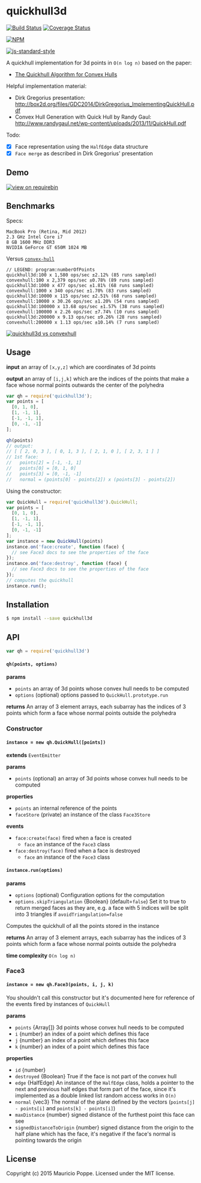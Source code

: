 # quickhull3d
[![Build Status][travis-image]][travis-url] [![Coverage Status][coveralls-image]][coveralls-url]

[![NPM][npm-image]][npm-url]

[![js-standard-style](https://cdn.rawgit.com/feross/standard/master/badge.svg)](https://github.com/feross/standard)

A quickhull implementation for 3d points in `O(n log n)` based on the paper:

- [The Quickhull Algorithm for Convex Hulls](http://www.cise.ufl.edu/~ungor/courses/fall06/papers/QuickHull.pdf)

Helpful implementation material:

- Dirk Gregorius presentation: http://box2d.org/files/GDC2014/DirkGregorius_ImplementingQuickHull.pdf
- Convex Hull Generation with Quick Hull by Randy Gaul: http://www.randygaul.net/wp-content/uploads/2013/11/QuickHull.pdf

Todo:

- [x] Face representation using the `HalfEdge` data structure
- [x] `Face merge` as described in Dirk Gregorius' presentation

## Demo

[![view on requirebin](http://requirebin.com/badge.png)](http://requirebin.com/?gist=9b19fccfa670c9e2597b)

## Benchmarks

Specs:

```
MacBook Pro (Retina, Mid 2012)
2.3 GHz Intel Core i7
8 GB 1600 MHz DDR3
NVIDIA GeForce GT 650M 1024 MB
```

Versus [`convex-hull`](https://www.npmjs.com/package/convex-hull)

```
// LEGEND: program:numberOfPoints
quickhull3d:100 x 1,580 ops/sec ±2.12% (85 runs sampled)
convexhull:100 x 2,379 ops/sec ±0.78% (89 runs sampled)
quickhull3d:1000 x 477 ops/sec ±1.81% (68 runs sampled)
convexhull:1000 x 340 ops/sec ±1.70% (83 runs sampled)
quickhull3d:10000 x 115 ops/sec ±2.51% (68 runs sampled)
convexhull:10000 x 30.26 ops/sec ±1.20% (54 runs sampled)
quickhull3d:100000 x 13.68 ops/sec ±1.57% (38 runs sampled)
convexhull:100000 x 2.26 ops/sec ±7.74% (10 runs sampled)
quickhull3d:200000 x 9.13 ops/sec ±9.26% (28 runs sampled)
convexhull:200000 x 1.13 ops/sec ±10.14% (7 runs sampled)
```

[![quickhull3d vs convexhull](https://cloud.githubusercontent.com/assets/1616682/10469408/f72213f2-71d2-11e5-8ec2-fd41bdd8fb04.png)](https://plot.ly/~maurizzzio/36/quickhull3d-vs-convexhull/)

## Usage

**input** an array of `[x,y,z]` which are coordinates of 3d points

**output** an array of `[i,j,k]` which are the indices of the points that make a face whose normal points outwards the center of the polyhedra

```javascript
var qh = require('quickhull3d');
var points = [
  [0, 1, 0],
  [1, -1, 1],
  [-1, -1, 1],
  [0, -1, -1]
];

qh(points)
// output:
// [ [ 2, 0, 3 ], [ 0, 1, 3 ], [ 2, 1, 0 ], [ 2, 3, 1 ] ]
// 1st face:
//   points[2] = [-1, -1, 1]
//   points[0] = [0, 1, 0]
//   points[3] = [0, -1, -1]
//   normal = (points[0] - points[2]) x (points[3] - points[2])
```

Using the constructor:

```javascript
var QuickHull = require('quickhull3d').QuickHull;
var points = [
  [0, 1, 0],
  [1, -1, 1],
  [-1, -1, 1],
  [0, -1, -1]
];
var instance = new QuickHull(points)
instance.on('face:create', function (face) {
  // see Face3 docs to see the properties of the face
});
instance.on('face:destroy', function (face) {
  // see Face3 docs to see the properties of the face
});
// computes the quickhull
instance.run();
```


## Installation

```bash
$ npm install --save quickhull3d
```

## API

```javascript
var qh = require('quickhull3d')
```

#### `qh(points, options)`

**params**
* `points` an array of 3d points whose convex hull needs to be computed
* `options` (optional) options passed to `QuickHull.prototype.run`

**returns** An array of 3 element arrays, each subarray has the indices of 3 points which form a face whose
normal points outside the polyhedra

### Constructor

#### `instance = new qh.QuickHull([points])`
**extends** `EventEmitter`

**params**
* `points` (optional) an array of 3d points whose convex hull needs to be computed

**properties**
* `points` an internal reference of the points
* `faceStore` (private) an instance of the class `Face3Store`

**events**
* `face:create(face)` fired when a face is created
  * `face` an instance of the `Face3` class
* `face:destroy(face)` fired when a face is destroyed
  * `face` an instance of the `Face3` class

#### `instance.run(options)`

**params**
* `options` (optional) Configuration options for the computation
 * `options.skipTriangulation` {Boolean} (default=`false`) Set it to true to return merged faces as
 they are, e.g. a face with 5 indices will be split into 3 triangles if `avoidTriangulation=false`

Computes the quickhull of all the points stored in the instance

**returns** An array of 3 element arrays, each subarray has the indices of 3 points which form a face whose
normal points outside the polyhedra

**time complexity** `O(n log n)`

### Face3

#### `instance = new qh.Face3(points, i, j, k)`

You shouldn't call this constructor but it's documented here for reference of the events 
fired by instances of `QuickHull`

**params**
* `points` {Array[]} 3d points whose convex hull needs to be computed
* `i` {number} an index of a point which defines this face
* `j` {number} an index of a point which defines this face
* `k` {number} an index of a point which defines this face

**properties**
* `id` {number}
* `destroyed` {Boolean} True if the face is not part of the convex hull 
* `edge` {HalfEdge} An instance of the `HalfEdge` class, holds a pointer to the next and previous half edges
that form part of the face, since it's implemented as a double linked list random access works in `O(n)`
* `normal` {vec3} The normal of the plane defined by the vectors (`points[j] - points[i]` and `points[k] - points[i]`)
* `maxDistance` {number} signed distance of the furthest point this face can see
* `signedDistanceToOrigin` {number} signed distance from the origin to the half plane which has the face,
it's negative if the face's normal is pointing towards the origin

## License

Copyright (c) 2015 Mauricio Poppe. Licensed under the MIT license.

[npm-url]: https://npmjs.org/package/quickhull3d
[npm-image]: https://nodei.co/npm/quickhull3d.png?downloads=true
[travis-url]: https://travis-ci.org/maurizzzio/quickhull3d
[travis-image]: https://travis-ci.org/maurizzzio/quickhull3d.svg?branch=master
[daviddm-url]: https://david-dm.org/maurizzzio/quickhull3d.svg?theme=shields.io
[daviddm-image]: https://david-dm.org/maurizzzio/quickhull3d
[coveralls-url]: https://coveralls.io/r/maurizzzio/quickhull3d
[coveralls-image]: https://coveralls.io/repos/maurizzzio/quickhull3d/badge.svg?branch=master&service=github
